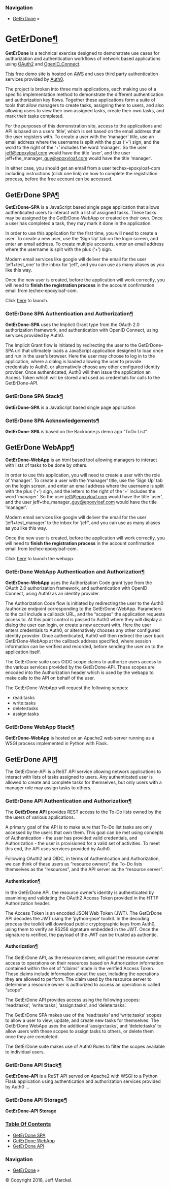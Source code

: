 ### Navigation

-   [GetErDone](index.html#document-index) »

GetErDone<a href="#geterdone" class="headerlink" title="Permalink to this headline">¶</a>
=========================================================================================

**GetErDone** is a technical exercise designed to demonstrate use cases for authorization and authentication workflows of network based applications using <a href="https://en.wikipedia.org/wiki/OAuth" class="reference external">OAuth2</a> and <a href="https://en.wikipedia.org/wiki/OpenID_Connect" class="reference external">OpenID_Connect</a>.

<a href="http://techex.epoxyloaf.com" class="reference external">This</a> free demo site is hosted on <a href="https://aws.amazon.com" class="reference external">AWS</a> and uses third party authentication services provided by <a href="https://auth0.com" class="reference external">Auth0</a>.

The project is broken into three main applications, each making use of a specific implementation method to demonstrate the different authentication and authorization key flows. Together these applications form a suite of tools that allow managers to create tasks, assigning them to users, and also allowing users to view their own assigned tasks, create their own tasks, and mark their tasks completed.

For the purposes of this demonstration site, access to the applications and API is based on a users ‘title’, which is set based on the email address that the user registers with. To create a user with the ‘manager’ title, use an email address where the username is split with the plus (‘+’) sign, and the word to the right of the ‘+’ includes the word ‘manager’. So the user jeff@epoxyloaf.com would have the title ‘user’, and the user jeff+the\_manager\_guy@epoxyloaf.com would have the title ‘manager’.

In either case, you should get an email from a user techex-epoxyloaf-com including instructions (click one link) on how to complete the registration process, before the free account can be accessed.

<span id="document-spa"></span>
<span id="spa"></span>
GetErDone SPA<a href="#geterdone-spa" class="headerlink" title="Permalink to this headline">¶</a>
-------------------------------------------------------------------------------------------------

**GetErDone-SPA** is a JavaScript based single page application that allows authenticated users to interact with a list of assigned tasks. These tasks may be assigned by the GetErDone-WebApp or created on their own. Once a user has completed a task, they may mark it done in the application.

In order to use this application for the first time, you will need to create a user. To create a new user, use the ‘Sign Up’ tab on the login screen, and enter an email address. To create multiple accounts, enter an email address where the username is split with the plus (‘+’) sign.

Modern email services like google will deliver the email for the user ‘jeff+test\_one’ to the inbox for ‘jeff’, and you can use as many aliases as you like this way.

Once the new user is created, before the application will work correctly, you will need to **finish the registration process** in the account confirmation email from techex-epoxyloaf-com.

Click <a href="http://spa.techex.epoxyloaf.com" class="reference external">here</a> to launch.

<span id="document-spa-auth"></span>
<span id="spa-auth"></span>
### GetErDone SPA Authentication and Authorization<a href="#geterdone-spa-authentication-and-authorization" class="headerlink" title="Permalink to this headline">¶</a>

**GetErDone-SPA** uses the Implicit Grant type from the OAuth 2.0 authorization framework, and authentication with OpenID Connect, using services provided by Auth0.

The Implicit Grant flow is initiated by redirecting the user to the GetErDone-SPA url that ultimately loads a JavaScript application designed to load once and run in the user’s browser. Here the user may choose to log in to the application, where a dialog is loaded allowing the user to provide credentials to Auth0, or alternatively choose any other configured identity provider. Once authenticated, Auth0 will then issue the application an Access Token which will be stored and used as credentials for calls to the GetErDone-API.

<span id="document-spa-stack"></span>
<span id="spa-stack"></span>
### GetErDone SPA Stack<a href="#geterdone-spa-stack" class="headerlink" title="Permalink to this headline">¶</a>

**GetErDone-SPA** is a JavaScript based single page application

<span id="document-spa-ack"></span>
<span id="spa-ack"></span>
### GetErDone SPA Acknowledgements<a href="#geterdone-spa-acknowledgements" class="headerlink" title="Permalink to this headline">¶</a>

**GetErDone-SPA** is based on the Backbone.js demo app “ToDo List”

<span id="document-webapp"></span>
<span id="webapp"></span>
GetErDone WebApp<a href="#geterdone-webapp" class="headerlink" title="Permalink to this headline">¶</a>
-------------------------------------------------------------------------------------------------------

**GetErDone-WebApp** is an html based tool allowing managers to interact with lists of tasks to be done by others.

In order to use this application, you will need to create a user with the role of ‘manager’. To create a user with the ‘manager’ title, use the ‘Sign Up’ tab on the login screen, and enter an email address where the username is split with the plus (‘+’) sign, and the letters to the right of the ‘+’ includes the word ‘manager’. So the user jeff@epoxyloaf.com would have the title ‘user’, and the user jeff+the\_manager\_guy@epoxyloaf.com would have the title ‘manager’.

Modern email services like google will deliver the email for the user ‘jeff+test\_manager’ to the inbox for ‘jeff’, and you can use as many aliases as you like this way.

Once the new user is created, before the application will work correctly, you will need to **finish the registration process** in the account confirmation email from techex-epoxyloaf-com.

Click <a href="http://webapp.techex.epoxyloaf.com" class="reference external">here</a> to launch the webapp.

<span id="document-webapp-auth"></span>
<span id="webapp-auth"></span>
### GetErDone WebApp Authentication and Authorization<a href="#geterdone-webapp-authentication-and-authorization" class="headerlink" title="Permalink to this headline">¶</a>

**GetErDone-WebApp** uses the Authorization Code grant type from the OAuth 2.0 authorization framework, and authentication with OpenID Connect, using Auth0 as an identity provider.

The Authorization Code flow is initiated by redirecting the user to the Auth0 /authorize endpoint corresponding to the GetErDone-WebApp. Parameters to the call include a callback URL, and the “scopes” the application requests access to. At this point control is passed to Auth0 where they will display a dialog the user can login, or create a new account with. Here the user enters credentials to Auth0, or alternatively chooses any other configured identity provider. Once authenticated, Auth0 will then redirect the user back GetErDone-WebApp at the callback address specified, where session information can be verified and recorded, before sending the user on to the application itself.

The GetErDone suite uses OIDC scope claims to authorize users access to the various services provided by the GetErDone-API. These scopes are encoded into the Authorization header which is used by the webapp to make calls to the API on behalf of the user.

The GetErDone-WebApp will request the following scopes:  
-   read:tasks
-   write:tasks
-   delete:tasks
-   assign:tasks

<span id="document-webapp-stack"></span>
<span id="webapp-stack"></span>
### GetErDone WebApp Stack<a href="#geterdone-webapp-stack" class="headerlink" title="Permalink to this headline">¶</a>

**GetErDone-WebApp** is hosted on an Apache2 web server running as a WSGI process implemented in Python with Flask.

<span id="document-api"></span>
<span id="api"></span>
GetErDone API<a href="#geterdone-api" class="headerlink" title="Permalink to this headline">¶</a>
-------------------------------------------------------------------------------------------------

The GetErDone-API is a ReST API service allowing network applications to interact with lists of tasks assigned to users. Any authenticated user is allowed to create and complete tasks for themselves, but only users with a manager role may assign tasks to others.

<span id="document-api-auth"></span>
<span id="api-auth"></span>
### GetErDone API Authentication and Authorization<a href="#geterdone-api-authentication-and-authorization" class="headerlink" title="Permalink to this headline">¶</a>

The **GetErDone API** provides REST access to the To-Do lists owned by the the users of various applications.

A primary goal of the API is to make sure that To-Do list tasks are only accessed by the users that own them. This goal can be met using concepts of Authentication - the user has provided valid credentials, and Authorization - the user is provisioned for a valid set of activities. To meet this end, the API uses services provided by Auth0.

Following OAuth2 and OIDC, in terms of Authentication and Authorization, we can think of these users as “resource owners”, the To-Do lists themselves as the “resources”, and the API server as the “resource server”.

#### Authentication<a href="#authentication" class="headerlink" title="Permalink to this headline">¶</a>

In the GetErDone API, the resource owner’s identity is authenticated by examining and validating the OAuth2 Access Token provided in the HTTP Authorization header.

The Access Token is an encoded JSON Web Token (JWT). The GetErDone API decodes the JWT using the ‘python-jose’ toolkit. In the decoding process the toolkit will download public cryptographic keys from Auth0, using them to verify an RS256 signature embedded in the JWT. Once the signature is verified, the payload of the JWT can be trusted as authentic.

#### Authorization<a href="#authorization" class="headerlink" title="Permalink to this headline">¶</a>

The GetErDone API, as the resource server, will grant the resource owner access to operations on their resources based on Authorization information contained within the set of “claims” made in the verified Access Token. These claims include information about the user, including the operations they are allowed to perform. The claim used by the resource server to determine a resource owner is authorized to access an operation is called “scope”.

The GetErDone API provides access using the following scopes: ‘read:tasks’, ‘write:tasks’, ‘assign:tasks’, and ‘delete:tasks’.

The GetErDone SPA makes use of the ‘read:tasks’ and ‘write:tasks’ scopes to allow a user to view, update, and create new tasks for themselves. The GetErDone WebApp uses the additional ‘assign:tasks’, and ‘delete:tasks’ to allow users with these scopes to assign tasks to others, or delete them once they are completed.

The GetErDone suite makes use of Auth0 Rules to filter the scopes available to individual users.

<span id="document-api-stack"></span>
<span id="api-stack"></span>
### GetErDone API Stack<a href="#geterdone-api-stack" class="headerlink" title="Permalink to this headline">¶</a>

**GetErDone-API** is a ReST API served on Apache2 with WSGI to a Python Flask application using authentication and authorization services provided by Auth0 ...

<span id="document-api-storage"></span>
<span id="api-storage"></span>
### GetErDone API Storage<a href="#geterdone-api-storage" class="headerlink" title="Permalink to this headline">¶</a>

**GetErDone-API Storage**

### [Table Of Contents](index.html#document-index)

-   <a href="index.html#document-spa" class="reference internal">GetErDone SPA</a>
-   <a href="index.html#document-webapp" class="reference internal">GetErDone WebApp</a>
-   <a href="index.html#document-api" class="reference internal">GetErDone API</a>

### Navigation

-   [GetErDone](index.html#document-index) »

© Copyright 2018, Jeff Marckel.
